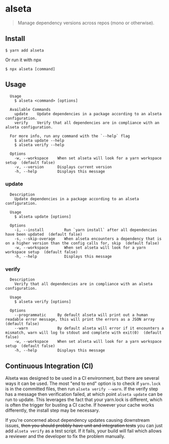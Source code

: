 # alseta

> Manage dependency versions across repos (mono or otherwise).

## Install

```
$ yarn add alseta
```

Or run it with npx

```
$ npx alseta [command]
```

## Usage

```
  Usage
    $ alseta <command> [options]

  Available Commands
    update    Update dependencies in a package according to an alseta configuration.
    verify    Verify that all dependencies are in compliance with an alseta configuration.

  For more info, run any command with the `--help` flag
    $ alseta update --help
    $ alseta verify --help

  Options
    -w, --workspace    When set alseta will look for a yarn workspace setup  (default false)
    -v, --version      Displays current version
    -h, --help         Displays this message
```

### update

```
  Description
    Update dependencies in a package according to an alseta configuration.

  Usage
    $ alseta update [options]

  Options
    -i, --install         Run `yarn install` after all dependencies have been updated  (default false)
    -s, --skip-overage    When alseta encounters a dependency that is on a higher version than the config calls for, skip  (default false)
    -w, --workspace       When set alseta will look for a yarn workspace setup  (default false)
    -h, --help            Displays this message
```

### verify

```
  Description
    Verify that all dependencies are in compliance with an alseta configuration.

  Usage
    $ alseta verify [options]

  Options
    --programmatic     By default alseta will print out a human readable error message, this will print the errors as a JSON array  (default false)
    --warn             By default alseta will error if it encounters a mismatch, warn will log to stdout and complete with exit(0)  (default false)
    -w, --workspace    When set alseta will look for a yarn workspace setup  (default false)
    -h, --help         Displays this message
```

## Continuous Integration (CI)

Alseta was designed to be used in a CI environment, but there are several ways it can be used. The most "end to end" option is to check if `yarn.lock` is in the committed files, then run `alseta verify --warn`. If the verify step has a message then verification failed, at which point `alseta update` can be run to update. This leverages the fact that your yarn.lock is different, which is often the trigger for busting a CI cache. If however your cache works differently, the install step may be necessary.

If you're concerned about dependency updates causing downstream issues, ~~then you should probbly have unit and integration tests~~ you can just add `alseta verify` as a test script. If it fails, your build will fail which allows a reviewer and the developer to fix the problem manually.
